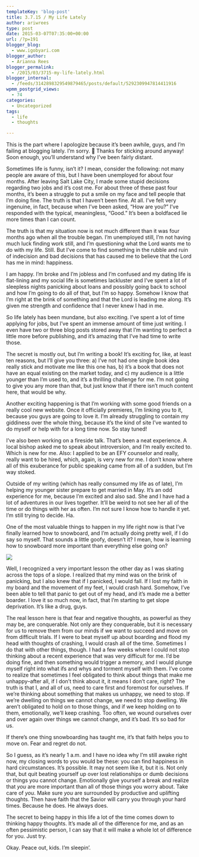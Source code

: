 ```yaml
---
templateKey: 'blog-post'
title: 3.7.15 / My Life Lately
author: ariwrees
type: post
date: 2015-03-07T07:35:00+00:00
url: /?p=191
blogger_blog:
  - www.igobyari.com
blogger_author:
  - Arianna Rees
blogger_permalink:
  - /2015/03/3715-my-life-lately.html
blogger_internal:
  - /feeds/3142898329549879465/posts/default/5292309947814411916
wpmm_postgrid_views:
  - 74
categories:
  - Uncategorized
tags:
  - life
  - thoughts

---
```

This is the part where I apologize because it’s been awhile, guys, and I’m failing at blogging lately. I’m sorry. 🙂 Thanks for sticking around anyway! Soon enough, you’ll understand why I’ve been fairly distant.

Sometimes life is funny, isn’t it? I mean, consider the following: not many people are aware of this, but I have been unemployed for about four months. After leaving Salt Lake City, I made some stupid decisions regarding two jobs and it’s cost me. For about three of these past four months, it’s been a struggle to put a smile on my face and tell people that I’m doing fine. The truth is that I haven’t been fine. At all. I’ve felt very ingenuine, in fact, because when I’ve been asked, “How are you?” I’ve responded with the typical, meaningless, “Good.” It’s been a boldfaced lie more times than I can count.

The truth is that my situation now is not much different than it was four months ago when all the trouble began. I’m unemployed still, I’m not having much luck finding work still, and I’m questioning what the Lord wants me to do with my life. Still. But I’ve come to find something in the rubble and ruin of indecision and bad decisions that has caused me to believe that the Lord has me in mind: happiness. 

  
I am happy. I’m broke and I’m jobless and I’m confused and my dating life is flat-lining and my social life is sometimes lackluster and I’ve spent a lot of sleepless nights panicking about loans and possibly going back to school and how I’m going to do all of that, but I’m so happy. Somehow I know that I’m right at the brink of something and that the Lord is leading me along. It’s given me strength and confidence that I never knew I had in me. 

So life lately has been mundane, but also exciting. I’ve spent a lot of time applying for jobs, but I’ve spent an immense amount of time just writing. I even have two or three blog posts stored away that I’m wanting to perfect a little more before publishing, and it’s amazing that I’ve had time to write those.

The secret is mostly out, but I’m writing a book! It’s exciting for, like, at least ten reasons, but I’ll give you three: a) I’ve not had one single book idea really stick and motivate me like this one has, b) it’s a book that does not have an equal existing on the market today, and c) my audience is a little younger than I’m used to, and it’s a thrilling challenge for me. I’m not going to give you any more than that, but just know that if there isn’t much content here, that would be why. 

Another exciting happening is that I’m working with some good friends on a really cool new website. Once it officially premieres, I’m linking you to it, because you guys are going to love it. I’m already struggling to contain my giddiness over the whole thing, because it’s the kind of site I’ve wanted to do myself or help with for a long time now. So stay tuned!

I’ve also been working on a fireside talk. That’s been a neat experience. A local bishop asked me to speak about introversion, and I’m really excited to. Which is new for me. Also: I applied to be an EFY counselor and really, really want to be hired, which, again, is very new for me. I don’t know where all of this exuberance for public speaking came from all of a sudden, but I’m way stoked. 

Outside of my writing (which has really consumed my life as of late), I’m helping my younger sister prepare to get married in May. It’s an odd experience for me, because I’m excited and also sad. She and I have had a lot of adventures in our lives together. It’ll be weird to not see her all of the time or do things with her as often. I’m not sure I know how to handle it yet. I’m still trying to decide. Ha.

One of the most valuable things to happen in my life right now is that I’ve finally learned how to snowboard, and I’m actually doing pretty well, if I do say so myself. That sounds a little goofy, doesn’t it? I mean, how is learning how to snowboard more important than everything else going on?

[![](https://www.igobyari.com/wp-content/uploads/2015/03/snow.jpg)](https://www.igobyari.com/wp-content/uploads/2015/03/snow.jpg)

Well, I recognized a very important lesson the other day as I was skating across the tops of a slope. I realized that my mind was on the brink of panicking, but I also knew that if I panicked, I would fall. If I lost my faith in my board and the movement of my feet, I would crash hard. Somehow, I’ve been able to tell that panic to get out of my head, and it’s made me a better boarder. I love it so much now, in fact, that I’m starting to get slope deprivation. It’s like a drug, guys. 

The real lesson here is that fear and negative thoughts, as powerful as they may be, are conquerable. Not only are they conquerable, but it is necessary for us to remove them from our minds if we want to succeed and move on from difficult trials. If I were to beat myself up about boarding and flood my head with thoughts of crashing, I would crash all of the time. Sometimes I do that with other things, though. I had a few weeks where I could not stop thinking about a recent experience that was very difficult for me. I’d be doing fine, and then something would trigger a memory, and I would plunge myself right into what ifs and whys and torment myself with them. I’ve come to realize that sometimes I feel obligated to think about things that make me unhappy–after all, if I don’t think about it, it means I don’t care, right? The truth is that I, and all of us, need to care first and foremost for ourselves. If we’re thinking about something that makes us unhappy, we need to stop. If we’re dwelling on things we cannot change, we need to stop dwelling. We aren’t obligated to hold on to those things, and if we keep holding on to them, emotionally, we’ll keep crashing. Too often, we wound ourselves over and over again over things we cannot change, and it’s bad. It’s so bad for us.

If there’s one thing snowboarding has taught me, it’s that faith helps you to move on. Fear and regret do not.

So I guess, as it’s nearly 1 a.m. and I have no idea why I’m still awake right now, my closing words to you would be these: you can find happiness in hard circumstances. It’s possible. It may not seem like it, but it is. Not only that, but quit beating yourself up over lost relationships or dumb decisions or things you cannot change. Emotionally give yourself a break and realize that _you_ are more important than all of those things you worry about. Take care of _you_. Make sure _you_ are surrounded by productive and uplifting thoughts. Then have faith that the Savior will carry you through your hard times. Because he does. He always does.  

The secret to being happy in this life a lot of the time comes down to thinking happy thoughts. It’s made all of the difference for me, and as an often pessimistic person, I can say that it will make a whole lot of difference for you. Just try.

Okay. Peace out, kids. I’m sleepin’.